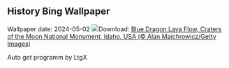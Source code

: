 ## History Bing Wallpaper
Wallpaper date: 2024-05-02
![](https://www.bing.com/th?id=OHR.CratersOfTheMoon_DE-DE3535189706_UHD.jpg&w=1000)Download: [Blue Dragon Lava Flow, Craters of the Moon National Monument, Idaho, USA (© Alan Majchrowicz/Getty Images)](https://www.bing.com/th?id=OHR.CratersOfTheMoon_DE-DE3535189706_UHD.jpg)

Auto get programm by LtgX

